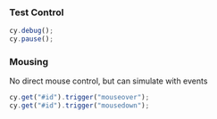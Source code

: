 ### Test Control

```javascript
cy.debug();
cy.pause();
```

### Mousing

No direct mouse control, but can simulate with events

```javascript
cy.get("#id").trigger("mouseover");
cy.get("#id").trigger("mousedown");
```
